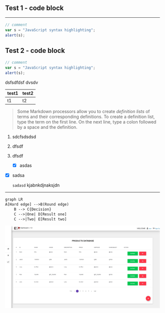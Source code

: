 ## Test 1 - code block

------

```javascript
// comment
var s = "JavaScript syntax highlighting";
alert(s);

```

## Test 2 - code block

```javascript
// comment
var s = "JavaScript syntax highlighting";
alert(s);
```

dsfsdfdsf dvsdv

| test1 | test2 |
| ----- | ----- |
| t1    | t2    |

> Some Markdown processors allow you to create *definition lists* of terms and their corresponding definitions. To create a definition list, type the term on the first line. On the next line, type a colon followed by a space and the definition.

1. sdcfsdsdsd

2. dfsdf

3. dfsdf

   - [x] asdas

  - [x] sadsa

     `sadasd`
     kjabnkdjnaksjdn

-----------------------
```mermaid
graph LR
A[Hard edge] -->B(Round edge)
    B --> C{Decision}
    C -->|One| D[Result one]
    C -->|Two| E[Result two]
```

![Alt text](images/1.jpg?raw=true "deneme2")

